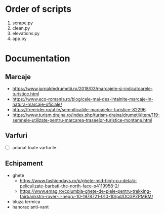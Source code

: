 # Order of scripts

1. scrape.py
2. clean.py
3. elevations.py
4. app.py

# Documentation

## Marcaje

- https://www.jurnaldedrumetii.ro/2018/03/marcajele-si-indicatoarele-turistice.html
- https://www.eco-romania.ro/blog/cele-mai-des-intalnite-marcaje-in-natura-marcaje-oficiale/
- https://freerider.ro/utile/semnificatiile-marcajelor-turistice-82296
- https://www.turism.drajna.ro/index.php/turism-drajna/drumetii/item/119-semnele-utilizate-pentru-marcarea-traseelor-turistice-montane.html

## Varfuri

- [ ] adunat toate varfurile

## Echipament

- ghete
  - https://www.fashiondays.ro/p/ghete-mid-high-cu-detalii-peliculizate-barbati-the-north-face-p4119958-2/
  - https://www.emag.ro/columbia-ghete-de-piele-pentru-trekking-fairbankstm-rover-ii-negru-10-1978721-010-10/pd/DCGPZPMBM/
- bluza termica
- hanorac anti-vant
